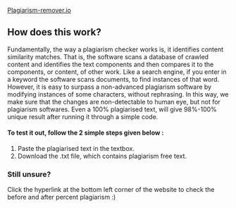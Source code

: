 [Plagiarism-remover.io](https://shalmaliiii.github.io/plagiarism-remover/)

## How does this work? 
Fundamentally, the way a plagiarism checker works is, it identifies content similarity matches. 
That is, the software scans a database of crawled content and identifies the text components and 
then compares it to the components, or content, of other work. Like a search engine, if you enter in a keyword 
the software scans documents, to find instances of that word. 
However, it is easy to surpass a non-advanced plagiarism software by modifying instances of some characters, without rephrasing.
In this way, we make sure that the changes are non-detectable to human eye, but not for plagiarism softwares.
Even a 100% plagiarised text, will give 98%-100% unique result after running it through a simple code.

#### To test it out, follow the 2 simple steps given below :
1. Paste the plagiarised text in the textbox.
2. Download the .txt file, which contains plagiarism free text.

### Still unsure?

Click the hyperlink at the bottom left corner of the website to check the before and after percent plagiarism :)

